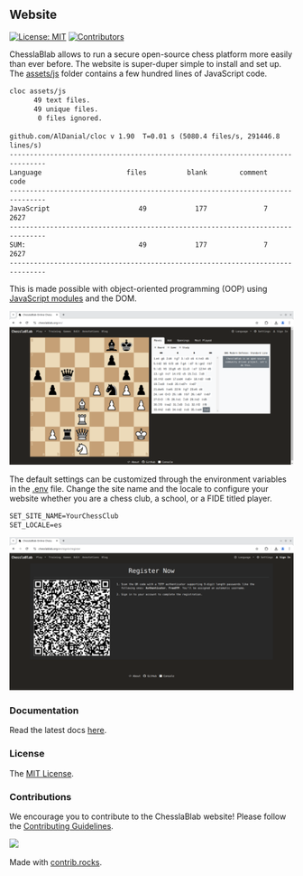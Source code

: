## Website

[![License: MIT](https://img.shields.io/badge/License-MIT-blue.svg)](https://www.gnu.org/licenses/gpl-3.0)
[![Contributors](https://img.shields.io/github/contributors/chesslablab/website)](https://github.com/chesslablab/website/graphs/contributors)

ChesslaBlab allows to run a secure open-source chess platform more easily than ever before. The website is super-duper simple to install and set up. The [assets/js](https://github.com/chesslablab/website/tree/main/assets/js) folder contains a few hundred lines of JavaScript code.

```text
cloc assets/js
      49 text files.
      49 unique files.                              
       0 files ignored.

github.com/AlDanial/cloc v 1.90  T=0.01 s (5080.4 files/s, 291446.8 lines/s)
-------------------------------------------------------------------------------
Language                     files          blank        comment           code
-------------------------------------------------------------------------------
JavaScript                      49            177              7           2627
-------------------------------------------------------------------------------
SUM:                            49            177              7           2627
-------------------------------------------------------------------------------
```

This is made possible with object-oriented programming (OOP) using [JavaScript modules](https://developer.mozilla.org/en-US/docs/Web/JavaScript/Guide/Modules) and the DOM.

![Figure 1](https://raw.githubusercontent.com/chesslablab/website/main/docs/readme_01.png)

The default settings can be customized through the environment variables in the [.env](https://github.com/chesslablab/website/blob/main/.env.example) file. Change the site name and the locale to configure your website whether you are a chess club, a school, or a FIDE titled player.

```text
SET_SITE_NAME=YourChessClub
SET_LOCALE=es
```

![Figure 2](https://raw.githubusercontent.com/chesslablab/website/main/docs/readme_02.png)

### Documentation

Read the latest docs [here](https://website.chesslablab.org).

### License

The [MIT License](https://github.com/chesslablab/website/blob/master/LICENSE).

### Contributions

We encourage you to contribute to the ChesslaBlab website! Please follow the [Contributing Guidelines](https://github.com/chesslablab/website/blob/master/CONTRIBUTING.md).

<a href="https://github.com/chesslablab/website/graphs/contributors">
  <img src="https://contrib.rocks/image?repo=chesslablab/website" />
</a>

Made with [contrib.rocks](https://contrib.rocks).
